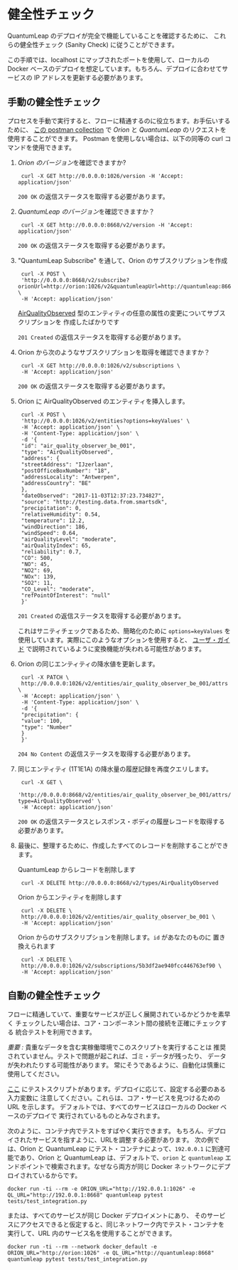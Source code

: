 # 健全性チェック

QuantumLeap のデプロイが完全で機能していることを確認するために、
これらの健全性チェック (Sanity Check) に従うことができます。

この手順では、localhost にマップされたポートを使用して、ローカルの Docker
ベースのデプロイを想定しています。もちろん、デプロイに合わせてサービスの IP
アドレスを更新する必要があります。

## 手動の健全性チェック

プロセスを手動で実行すると、フローに精通するのに役立ちます。お手伝いするために、
[この postman collection](https://raw.githubusercontent.com/smartsdk/smartsdk-recipes/master/recipes/tools/postman_collection.json)
で *Orion* と *QuantumLeap* のリクエストを使用することができます。
Postman を使用しない場合は、以下の同等の curl コマンドを使用できます。

1. *Orion のバージョン*を確認できますか?

        curl -X GET http://0.0.0.0:1026/version -H 'Accept: application/json'

    `200 OK` の返信ステータスを取得する必要があります。

1. *QuantumLeap のバージョン*を確認できますか？

        curl -X GET http://0.0.0.0:8668/v2/version -H 'Accept: application/json'

    `200 OK` の返信ステータスを取得する必要があります。

1. "QuantumLeap Subscribe" を通して、Orion のサブスクリプションを作成

        curl -X POST \
        'http://0.0.0.0:8668/v2/subscribe?orionUrl=http://orion:1026/v2&quantumleapUrl=http://quantumleap:8668/v2&entityType=AirQualityObserved' \
        -H 'Accept: application/json'

    [AirQualityObserved](https://github.com/Fiware/dataModels/tree/master/Environment/AirQualityObserved)
    型のエンティティの任意の属性の変更についてサブスクリプションを
    作成したばかりです

    `201 Created` の返信ステータスを取得する必要があります。

1. Orion から次のようなサブスクリプションを取得を確認できますか？

        curl -X GET http://0.0.0.0:1026/v2/subscriptions \
        -H 'Accept: application/json'

    `200 OK` の返信ステータスを取得する必要があります。

1. Orion に AirQualityObserved のエンティティを挿入します。

        curl -X POST \
        'http://0.0.0.0:1026/v2/entities?options=keyValues' \
        -H 'Accept: application/json' \
        -H 'Content-Type: application/json' \
        -d '{
        "id": "air_quality_observer_be_001",
        "type": "AirQualityObserved",
        "address": {
        "streetAddress": "IJzerlaan",
        "postOfficeBoxNumber": "18",
        "addressLocality": "Antwerpen",
        "addressCountry": "BE"
        },
        "dateObserved": "2017-11-03T12:37:23.734827",
        "source": "http://testing.data.from.smartsdk",
        "precipitation": 0,
        "relativeHumidity": 0.54,
        "temperature": 12.2,
        "windDirection": 186,
        "windSpeed": 0.64,
        "airQualityLevel": "moderate",
        "airQualityIndex": 65,
        "reliability": 0.7,
        "CO": 500,
        "NO": 45,
        "NO2": 69,
        "NOx": 139,
        "SO2": 11,
        "CO_Level": "moderate",
        "refPointOfInterest": "null"
        }'

    `201 Created` の返信ステータスを取得する必要があります。

    これはサニティチェックであるため、簡略化のために `options=keyValues`
    を使用しています。実際にこのようなオプションを使用すると、
    [ユーザ・ガイド](../user/index.md#orion-subscription)
    で説明されているように変換機能が失われる可能性があります。

1. Orion の同じエンティティの降水値を更新します。

        curl -X PATCH \
        http://0.0.0.0:1026/v2/entities/air_quality_observer_be_001/attrs \
        -H 'Accept: application/json' \
        -H 'Content-Type: application/json' \
        -d '{
        "precipitation": {
        "value": 100,
        "type": "Number"
        }
        }'

    `204 No Content` の返信ステータスを取得する必要があります。

1. 同じエンティティ (1T1E1A) の降水量の履歴記録を再度クエリします。

        curl -X GET \
        'http://0.0.0.0:8668/v2/entities/air_quality_observer_be_001/attrs/precipitation?type=AirQualityObserved' \
        -H 'Accept: application/json'

    `200 OK` の返信ステータスとレスポンス・ボディの履歴レコードを取得する
    必要があります。

1. 最後に、整理するために、作成したすべてのレコードを削除することができます。

    QuantumLeap からレコードを削除します

        curl -X DELETE http://0.0.0.0:8668/v2/types/AirQualityObserved

    Orion からエンティティを削除します

        curl -X DELETE \
        http://0.0.0.0:1026/v2/entities/air_quality_observer_be_001 \
        -H 'Accept: application/json'

    Orion からのサブスクリプションを削除します。`id` があなたのものに
    置き換えられます

        curl -X DELETE \
        http://0.0.0.0:1026/v2/subscriptions/5b3df2ae940fcc446763ef90 \
        -H 'Accept: application/json'

## 自動の健全性チェック

フローに精通していて、重要なサービスが正しく展開されているかどうかを素早く
チェックしたい場合は、コア・コンポーネント間の接続を正確にチェックする
統合テストを利用できます。

*重要 :* 貴重なデータを含む実稼働環境でこのスクリプトを実行することは
推奨されていません。テストで問題が起これば、ゴミ・データが残ったり、
データが失われたりする可能性があります。
常にそうであるように、自動化は慎重に使用してください。

[ここ](https://github.com/smartsdk/ngsi-timeseries-api/blob/master/src/tests/test_integration.py)
にテストスクリプトがあります。デプロイに応じて、設定する必要のある入力変数に
注意してください。これらは、コア・サービスを見つけるための URL を示します。
デフォルトでは、すべてのサービスはローカルの Docker ベースのデプロイで
実行されているものとみなされます。

次のように、コンテナ内でテストをすばやく実行できます。
もちろん、デプロイされたサービスを指すように、URLを調整する必要があります。
次の例では、Orion と QuantumLeap にテスト・コンテナによって、`192.0.0.1`
に到達可能であり、Orion と QuantumLeap は、デフォルトで、`orion` と
`quantumleap` エンドポイントで検索されます。なぜなら両方が同じ Docker
ネットワークにデプロイされているからです。

```
docker run -ti --rm -e ORION_URL="http://192.0.0.1:1026" -e QL_URL="http://192.0.0.1:8668" quantumleap pytest tests/test_integration.py
```

または、すべてのサービスが同じ Docker デプロイメントにあり、
そのサービスにアクセスできると仮定すると、同じネットワーク内でテスト・コンテナを
実行して、URL 内のサービス名を使用することができます。

```
docker run -ti --rm --network docker_default -e ORION_URL="http://orion:1026" -e QL_URL="http://quantumleap:8668" quantumleap pytest tests/test_integration.py
```
